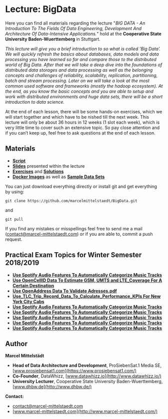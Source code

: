 # Lecture: BigData
Here you can find all materials regarding the lecture "*BIG DATA - An Introduction To The Fields Of Data Engineering, Development And Architecture Of Data-Intensive Applications.*" hold at the **Cooperative State University Baden-Wuerttemberg** in Stuttgart.

*This lecture will give you a brief introduction to so what is called ’Big Data’. We will quickly refresh the basics about databases, data models and data processing you have learned so far and compare those to the distributed world of Big Data. After that we will take a deep dive into the foundations of distributed data storages and data processing as well as the belonging concepts and challenges of reliability, scalability, replication, partitioning, batch and stream processing.
Later on we will take a look at the most common used software and frameworks (mostly the hadoop ecosystem).
At the end, as you know the basic concepts and you are able to setup and work with distributed environments and huge data sets, there will be a short introduction to data science.*

At the end of each lesson, there will be some hands-on exercises, which we will start together and which have to be  nished till the next week. This lecture will only be about 36 hours in 12 weeks (1 slot each week), which is very little time to cover such an extensive topic. So pay close attention and if you can’t keep up, feel free to ask questions at the end of each lesson.

## Materials 
* [**Script**](https://github.com/marcelmittelstaedt/BigData/tree/master/script/document.pdf)
* [**Slides**](https://github.com/marcelmittelstaedt/BigData/tree/master/slides) presented within the lecture
* [**Exercises**](https://github.com/marcelmittelstaedt/BigData/tree/master/exercises) and [**Solutions**](https://github.com/marcelmittelstaedt/BigData/tree/master/solutions)
* [**Docker Images**](https://github.com/marcelmittelstaedt/BigData/tree/master/materials) as well as [**Sample Data Sets**](https://github.com/marcelmittelstaedt/BigData/tree/master/materials)


You can just download everything directly or install git and get everything by using:
```
git clone https://github.com/marcelmittelstaedt/BigData.git
```
and
```
git pull
```

If you  find any mistakes or misspellings feel free to send me a mail (contact@marcel-mittelstaedt.com) or if you are able to, commit a push request.

## Practical Exam Topics for Winter Semester 2018/2019
* [**Use Spotify Audio Features To Automatically Categorize Music Tracks**](https://github.com/marcelmittelstaedt/BigData/blob/master/exercises/exam_spotify_music_categorization/)
* [**Use OpenCellID Data To Estimate GSM, UMTS and LTE_Coverage For A Certain Destination**](https://github.com/marcelmittelstaedt/BigData/tree/master/exercises/exam_calculate_gsm_umts_lte_coverage)
* [**Use OpenAddress Data To Validate Adresses.pdf**](https://github.com/marcelmittelstaedt/BigData/tree/master/exercises/exam_address_validation)
* [**Use_TLC_Trip_Record_Data_To_Calculate_Performance_KPIs For New York City Cabs**](https://github.com/marcelmittelstaedt/BigData/tree/master/exercises/exam_calculate_new_york_taxi_performance_kpis)
* [**Use Spotify Audio Features To Automatically Categorize Music Tracks**](https://github.com/marcelmittelstaedt/BigData/blob/master/exercises/exam_spotify_music_categorization/)
* [**Use Spotify Audio Features To Automatically Categorize Music Tracks**](https://github.com/marcelmittelstaedt/BigData/blob/master/exercises/exam_spotify_music_categorization/)
* [**Use Spotify Audio Features To Automatically Categorize Music Tracks**](https://github.com/marcelmittelstaedt/BigData/blob/master/exercises/exam_spotify_music_categorization/)
* [**Use Spotify Audio Features To Automatically Categorize Music Tracks**](https://github.com/marcelmittelstaedt/BigData/blob/master/exercises/exam_spotify_music_categorization/)
* [**Use Spotify Audio Features To Automatically Categorize Music Tracks**](https://github.com/marcelmittelstaedt/BigData/blob/master/exercises/exam_spotify_music_categorization/)

## Author
**Marcel Mittelstädt**
* **Head of Data Architecture and Development**, ProSiebenSat.1 Media SE, [www.prosiebensat1.com](https://www.prosiebensat1.com/)
* **Co-Founder**, DataWhizz, [www.datawhizz.io](http://www.datawhizz.io/)
* **University Lecturer**, Cooperative State University Baden-Wuerttemberg, [www.dhbw.de](http://www.dhbw.de/)

**Contact:**
* contact@marcel-mittelstaedt.com
* [www.marcel-mittelstaedt.com](http://www.marcel-mittelstaedt.com/)

